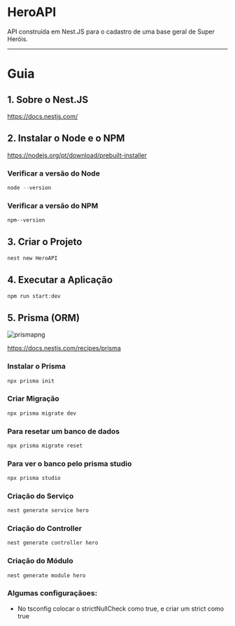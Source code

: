 # HeroAPI

API construída em Nest.JS para o cadastro de uma base geral de Super Heróis.

---

# Guia

## 1. Sobre o Nest.JS

https://docs.nestjs.com/

## 2. Instalar o Node e o NPM

https://nodejs.org/pt/download/prebuilt-installer

### Verificar a versão do Node

```powershell
node --version
```

### Verificar a versão do NPM

```powershell
npm--version
```

## 3. Criar o Projeto

```powershell
nest new HeroAPI
```

## 4. Executar a Aplicação

```powershell
npm run start:dev
```

## 5. Prisma (ORM)

![prismapng](https://github.com/user-attachments/assets/f4834259-755e-411a-979b-57c8230a96e0)

https://docs.nestjs.com/recipes/prisma

### Instalar o Prisma

```powershell
npx prisma init
```

### Criar Migração

```powershell
npx prisma migrate dev
```

### Para resetar um banco de dados

```powershell
npx prisma migrate reset
```

### Para ver o banco pelo prisma studio

```powershell
npx prisma studio
```

### Criação do Serviço

```powershell
nest generate service hero
```

### Criação do Controller

```powershell
nest generate controller hero
```

### Criação do Módulo

```powershell
nest generate module hero
```

### Algumas configuraçãoes:

- No tsconfig colocar o strictNullCheck como true, e criar um strict como true

